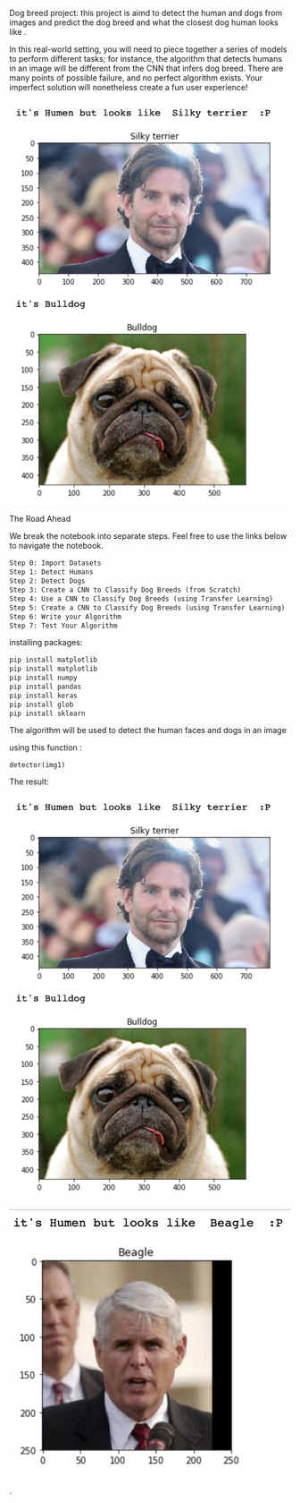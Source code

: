 Dog breed project: this project is aimd to detect the human and dogs from images and predict the dog breed and what the closest dog human looks like .


In this real-world setting, you will need to piece together a series of models to perform different tasks; for instance, the algorithm that detects humans in an image will be different from the CNN that infers dog breed. There are many points of possible failure, and no perfect algorithm exists. Your imperfect solution will nonetheless create a fun user experience!

![Screenshot](dog.png)

The Road Ahead

We break the notebook into separate steps. Feel free to use the links below to navigate the notebook.

    Step 0: Import Datasets
    Step 1: Detect Humans
    Step 2: Detect Dogs
    Step 3: Create a CNN to Classify Dog Breeds (from Scratch)
    Step 4: Use a CNN to Classify Dog Breeds (using Transfer Learning)
    Step 5: Create a CNN to Classify Dog Breeds (using Transfer Learning)
    Step 6: Write your Algorithm
    Step 7: Test Your Algorithm



installing packages:
    
    pip install matplotlib
    pip install matplotlib
    pip install numpy
    pip install pandas 
    pip install keras
    pip install glob
    pip install sklearn
    
    
The algorithm will be used to detect the human faces and dogs in an image 

using this function :
    
    detector(img1)
    
    
The result: 


![Screenshot](dog.png)

![Screenshot](humen.png)




.
